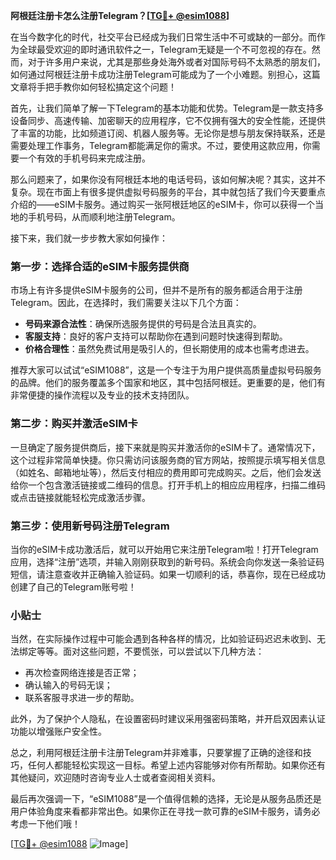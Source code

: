 **阿根廷注册卡怎么注册Telegram？[[TG💪+ @esim1088](https://t.me/s/esim1088)]**

在当今数字化的时代，社交平台已经成为我们日常生活中不可或缺的一部分。而作为全球最受欢迎的即时通讯软件之一，Telegram无疑是一个不可忽视的存在。然而，对于许多用户来说，尤其是那些身处海外或者对国际号码不太熟悉的朋友们，如何通过阿根廷注册卡成功注册Telegram可能成为了一个小难题。别担心，这篇文章将手把手教你如何轻松搞定这个问题！

首先，让我们简单了解一下Telegram的基本功能和优势。Telegram是一款支持多设备同步、高速传输、加密聊天的应用程序，它不仅拥有强大的安全性能，还提供了丰富的功能，比如频道订阅、机器人服务等。无论你是想与朋友保持联系，还是需要处理工作事务，Telegram都能满足你的需求。不过，要使用这款应用，你需要一个有效的手机号码来完成注册。

那么问题来了，如果你没有阿根廷本地的电话号码，该如何解决呢？其实，这并不复杂。现在市面上有很多提供虚拟号码服务的平台，其中就包括了我们今天要重点介绍的——eSIM卡服务。通过购买一张阿根廷地区的eSIM卡，你可以获得一个当地的手机号码，从而顺利地注册Telegram。

接下来，我们就一步步教大家如何操作：

### 第一步：选择合适的eSIM卡服务提供商

市场上有许多提供eSIM卡服务的公司，但并不是所有的服务都适合用于注册Telegram。因此，在选择时，我们需要关注以下几个方面：
- **号码来源合法性**：确保所选服务提供的号码是合法且真实的。
- **客服支持**：良好的客户支持可以帮助你在遇到问题时快速得到帮助。
- **价格合理性**：虽然免费试用是吸引人的，但长期使用的成本也需考虑进去。

推荐大家可以试试“eSIM1088”，这是一个专注于为用户提供高质量虚拟号码服务的品牌。他们的服务覆盖多个国家和地区，其中包括阿根廷。更重要的是，他们有非常便捷的操作流程以及专业的技术支持团队。

### 第二步：购买并激活eSIM卡

一旦确定了服务提供商后，接下来就是购买并激活你的eSIM卡了。通常情况下，这个过程非常简单快捷。你只需访问该服务商的官方网站，按照提示填写相关信息（如姓名、邮箱地址等），然后支付相应的费用即可完成购买。之后，他们会发送给你一个包含激活链接或二维码的信息。打开手机上的相应应用程序，扫描二维码或点击链接就能轻松完成激活步骤。

### 第三步：使用新号码注册Telegram

当你的eSIM卡成功激活后，就可以开始用它来注册Telegram啦！打开Telegram应用，选择“注册”选项，并输入刚刚获取到的新号码。系统会向你发送一条验证码短信，请注意查收并正确输入验证码。如果一切顺利的话，恭喜你，现在已经成功创建了自己的Telegram账号啦！

### 小贴士

当然，在实际操作过程中可能会遇到各种各样的情况，比如验证码迟迟未收到、无法绑定等等。面对这些问题，不要慌张，可以尝试以下几种方法：
- 再次检查网络连接是否正常；
- 确认输入的号码无误；
- 联系客服寻求进一步的帮助。

此外，为了保护个人隐私，在设置密码时建议采用强密码策略，并开启双因素认证功能以增强账户安全性。

总之，利用阿根廷注册卡注册Telegram并非难事，只要掌握了正确的途径和技巧，任何人都能轻松实现这一目标。希望上述内容能够对你有所帮助。如果你还有其他疑问，欢迎随时咨询专业人士或者查阅相关资料。

最后再次强调一下，“eSIM1088”是一个值得信赖的选择，无论是从服务品质还是用户体验角度来看都非常出色。如果你正在寻找一款可靠的eSIM卡服务，请务必考虑一下他们哦！

[[TG💪+ @esim1088](https://t.me/s/esim1088) ![Image](https://i.postimg.cc/4NQfJmqS/Snipaste-2025-05-13-00-14-12.png)]